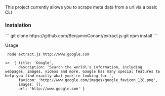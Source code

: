 This project currently allows you to scrape meta data from a url via a basic CLI

<h3>Instalation</h3>
```
git clone https://github.com/BenjaminConant/extract.js.git
npm install
```

Usage
```
 node extract.js http://www.google.com

=>  { title: 'Google',
  	  description: 'Search the world\'s information, including webpages, images, videos and more. Google has many special features to help you find exactly what you\'re looking for.',
      favicon: 'http://www.google.com/images/google_favicon_128.png',
      images: [],
      url: 'http://www.google.com' }
```